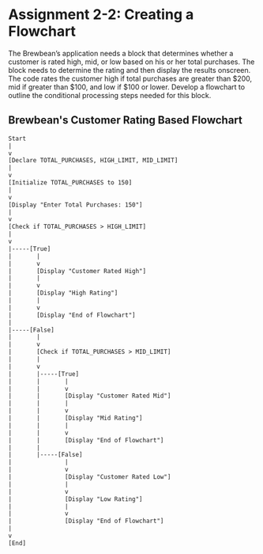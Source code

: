# Assignment 2-2: Creating a Flowchart 

The Brewbean’s application needs a block that determines whether a customer is rated high, mid, or low based on his or her total purchases. The block needs to determine the rating and then display the results onscreen. The code rates the customer high if total purchases are greater than $200, mid if greater than $100, and low if $100 or lower. Develop a flowchart to outline the conditional processing steps needed for this block.

## Brewbean's Customer Rating Based Flowchart

``` txt
Start
|
v
[Declare TOTAL_PURCHASES, HIGH_LIMIT, MID_LIMIT]
|
v
[Initialize TOTAL_PURCHASES to 150]
|
v
[Display "Enter Total Purchases: 150"]
|
v
[Check if TOTAL_PURCHASES > HIGH_LIMIT]
|
v
|-----[True]
|       |
|       v
|       [Display "Customer Rated High"]
|       |
|       v
|       [Display "High Rating"]
|       |
|       v
|       [Display "End of Flowchart"]
|
|-----[False]
|       |
|       v
|       [Check if TOTAL_PURCHASES > MID_LIMIT]
|       |
|       v
|       |-----[True]
|       |       |
|       |       v
|       |       [Display "Customer Rated Mid"]
|       |       |
|       |       v
|       |       [Display "Mid Rating"]
|       |       |
|       |       v
|       |       [Display "End of Flowchart"]
|       |
|       |-----[False]
|               |
|               v
|               [Display "Customer Rated Low"]
|               |
|               v
|               [Display "Low Rating"]
|               |
|               v
|               [Display "End of Flowchart"]
|
v
[End]
```
